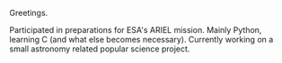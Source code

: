 Greetings.

Participated in preparations for ESA's ARIEL mission. 
Mainly Python, learning C (and what else becomes necessary).
Currently working on a small astronomy related popular science project.

<!---
nastrologist/nastrologist is a ✨ special ✨ repository because its `README.md` (this file) appears on your GitHub profile.
You can click the Preview link to take a look at your changes.
--->
